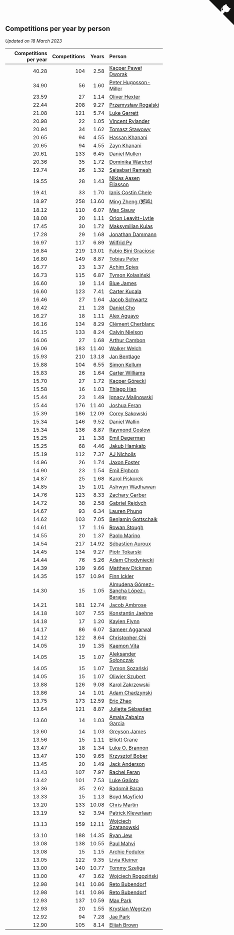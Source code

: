 ## Competitions per year by person

*Updated on 18 March 2023*

| Competitions per year | Competitions | Years | Person |
| ---: | ---: | ---: | :--- |
| 40.28 | 104 | 2.58 | [Kacper Paweł Dworak](https://www.worldcubeassociation.org/persons/2020DWOR01) |
| 34.90 | 56 | 1.60 | [Peter Hugosson-Miller](https://www.worldcubeassociation.org/persons/2021HUGO01) |
| 23.59 | 27 | 1.14 | [Oliver Hexter](https://www.worldcubeassociation.org/persons/2022HEXT01) |
| 22.44 | 208 | 9.27 | [Przemysław Rogalski](https://www.worldcubeassociation.org/persons/2013ROGA02) |
| 21.08 | 121 | 5.74 | [Luke Garrett](https://www.worldcubeassociation.org/persons/2017GARR05) |
| 20.98 | 22 | 1.05 | [Vincent Rylander](https://www.worldcubeassociation.org/persons/2022RYLA01) |
| 20.94 | 34 | 1.62 | [Tomasz Stawowy](https://www.worldcubeassociation.org/persons/2021STAW01) |
| 20.65 | 94 | 4.55 | [Hassan Khanani](https://www.worldcubeassociation.org/persons/2018KHAN26) |
| 20.65 | 94 | 4.55 | [Zayn Khanani](https://www.worldcubeassociation.org/persons/2018KHAN28) |
| 20.61 | 133 | 6.45 | [Daniel Mullen](https://www.worldcubeassociation.org/persons/2016MULL04) |
| 20.36 | 35 | 1.72 | [Dominika Warchoł](https://www.worldcubeassociation.org/persons/2021WARC01) |
| 19.74 | 26 | 1.32 | [Saisabari Ramesh](https://www.worldcubeassociation.org/persons/2021RAME01) |
| 19.55 | 28 | 1.43 | [Niklas Aasen Eliasson](https://www.worldcubeassociation.org/persons/2021ELIA01) |
| 19.41 | 33 | 1.70 | [Ianis Costin Chele](https://www.worldcubeassociation.org/persons/2021CHEL01) |
| 18.97 | 258 | 13.60 | [Ming Zheng (郑鸣)](https://www.worldcubeassociation.org/persons/2009ZHEN11) |
| 18.12 | 110 | 6.07 | [Max Siauw](https://www.worldcubeassociation.org/persons/2017SIAU02) |
| 18.08 | 20 | 1.11 | [Orion Leavitt-Lytle](https://www.worldcubeassociation.org/persons/2022LEAV01) |
| 17.45 | 30 | 1.72 | [Maksymilian Kulas](https://www.worldcubeassociation.org/persons/2021KULA02) |
| 17.28 | 29 | 1.68 | [Jonathan Dammann](https://www.worldcubeassociation.org/persons/2021DAMM01) |
| 16.97 | 117 | 6.89 | [Wilfrid Py](https://www.worldcubeassociation.org/persons/2016PYWI01) |
| 16.84 | 219 | 13.01 | [Fabio Bini Graciose](https://www.worldcubeassociation.org/persons/2010GRAC02) |
| 16.80 | 149 | 8.87 | [Tobias Peter](https://www.worldcubeassociation.org/persons/2014PETE03) |
| 16.77 | 23 | 1.37 | [Achim Spies](https://www.worldcubeassociation.org/persons/2021SPIE01) |
| 16.73 | 115 | 6.87 | [Tymon Kolasiński](https://www.worldcubeassociation.org/persons/2016KOLA02) |
| 16.60 | 19 | 1.14 | [Blue James](https://www.worldcubeassociation.org/persons/2022JAME01) |
| 16.60 | 123 | 7.41 | [Carter Kucala](https://www.worldcubeassociation.org/persons/2015KUCA01) |
| 16.46 | 27 | 1.64 | [Jacob Schwartz](https://www.worldcubeassociation.org/persons/2021SCHW01) |
| 16.42 | 21 | 1.28 | [Daniel Cho](https://www.worldcubeassociation.org/persons/2021CHOD01) |
| 16.27 | 18 | 1.11 | [Alex Aguayo](https://www.worldcubeassociation.org/persons/2022AGUA01) |
| 16.16 | 134 | 8.29 | [Clément Cherblanc](https://www.worldcubeassociation.org/persons/2014CHER05) |
| 16.15 | 133 | 8.24 | [Calvin Nielson](https://www.worldcubeassociation.org/persons/2014NIEL03) |
| 16.06 | 27 | 1.68 | [Arthur Cambon](https://www.worldcubeassociation.org/persons/2021CAMB01) |
| 16.06 | 183 | 11.40 | [Walker Welch](https://www.worldcubeassociation.org/persons/2011WELC01) |
| 15.93 | 210 | 13.18 | [Jan Bentlage](https://www.worldcubeassociation.org/persons/2010BENT01) |
| 15.88 | 104 | 6.55 | [Simon Kellum](https://www.worldcubeassociation.org/persons/2016KELL12) |
| 15.83 | 26 | 1.64 | [Carter Williams](https://www.worldcubeassociation.org/persons/2021WILL06) |
| 15.70 | 27 | 1.72 | [Kacper Górecki](https://www.worldcubeassociation.org/persons/2021GORE01) |
| 15.58 | 16 | 1.03 | [Thiago Han](https://www.worldcubeassociation.org/persons/2022HANT01) |
| 15.44 | 23 | 1.49 | [Ignacy Malinowski](https://www.worldcubeassociation.org/persons/2021MALI02) |
| 15.44 | 176 | 11.40 | [Joshua Feran](https://www.worldcubeassociation.org/persons/2011FERA01) |
| 15.39 | 186 | 12.09 | [Corey Sakowski](https://www.worldcubeassociation.org/persons/2011SAKO01) |
| 15.34 | 146 | 9.52 | [Daniel Wallin](https://www.worldcubeassociation.org/persons/2013WALL03) |
| 15.34 | 136 | 8.87 | [Raymond Goslow](https://www.worldcubeassociation.org/persons/2014GOSL01) |
| 15.25 | 21 | 1.38 | [Emil Degerman](https://www.worldcubeassociation.org/persons/2021DEGE01) |
| 15.25 | 68 | 4.46 | [Jakub Hamkało](https://www.worldcubeassociation.org/persons/2018HAMK01) |
| 15.19 | 112 | 7.37 | [AJ Nicholls](https://www.worldcubeassociation.org/persons/2015NICH04) |
| 14.96 | 26 | 1.74 | [Jaxon Foster](https://www.worldcubeassociation.org/persons/2021FOST01) |
| 14.90 | 23 | 1.54 | [Emil Elghorn](https://www.worldcubeassociation.org/persons/2021ELGH01) |
| 14.87 | 25 | 1.68 | [Karol Piskorek](https://www.worldcubeassociation.org/persons/2021PISK01) |
| 14.85 | 15 | 1.01 | [Ashwyn Wadhawan](https://www.worldcubeassociation.org/persons/2022WADH02) |
| 14.76 | 123 | 8.33 | [Zachary Garber](https://www.worldcubeassociation.org/persons/2014GARB01) |
| 14.72 | 38 | 2.58 | [Gabriel Rejdych](https://www.worldcubeassociation.org/persons/2020REJD01) |
| 14.67 | 93 | 6.34 | [Lauren Phung](https://www.worldcubeassociation.org/persons/2016PHUN02) |
| 14.62 | 103 | 7.05 | [Benjamin Gottschalk](https://www.worldcubeassociation.org/persons/2016GOTT01) |
| 14.61 | 17 | 1.16 | [Rowan Stough](https://www.worldcubeassociation.org/persons/2022STOU01) |
| 14.55 | 20 | 1.37 | [Paolo Marino](https://www.worldcubeassociation.org/persons/2021MARI04) |
| 14.54 | 217 | 14.92 | [Sébastien Auroux](https://www.worldcubeassociation.org/persons/2008AURO01) |
| 14.45 | 134 | 9.27 | [Piotr Tokarski](https://www.worldcubeassociation.org/persons/2013TOKA01) |
| 14.44 | 76 | 5.26 | [Adam Chodyniecki](https://www.worldcubeassociation.org/persons/2017CHOD02) |
| 14.39 | 139 | 9.66 | [Matthew Dickman](https://www.worldcubeassociation.org/persons/2013DICK01) |
| 14.35 | 157 | 10.94 | [Finn Ickler](https://www.worldcubeassociation.org/persons/2012ICKL01) |
| 14.30 | 15 | 1.05 | [Almudena Gómez-Sancha López-Barajas](https://www.worldcubeassociation.org/persons/2022GOME03) |
| 14.21 | 181 | 12.74 | [Jacob Ambrose](https://www.worldcubeassociation.org/persons/2010AMBR01) |
| 14.18 | 107 | 7.55 | [Konstantin Jaehne](https://www.worldcubeassociation.org/persons/2015JAEH01) |
| 14.18 | 17 | 1.20 | [Kaylen Flynn](https://www.worldcubeassociation.org/persons/2022FLYN01) |
| 14.17 | 86 | 6.07 | [Sameer Aggarwal](https://www.worldcubeassociation.org/persons/2017AGGA01) |
| 14.12 | 122 | 8.64 | [Christopher Chi](https://www.worldcubeassociation.org/persons/2014CHIC01) |
| 14.05 | 19 | 1.35 | [Kaemon Vita](https://www.worldcubeassociation.org/persons/2021VITA01) |
| 14.05 | 15 | 1.07 | [Aleksander Sołonczak](https://www.worldcubeassociation.org/persons/2022SOLO01) |
| 14.05 | 15 | 1.07 | [Tymon Sozański](https://www.worldcubeassociation.org/persons/2022SOZA01) |
| 14.05 | 15 | 1.07 | [Oliwier Szubert](https://www.worldcubeassociation.org/persons/2022SZUB01) |
| 13.88 | 126 | 9.08 | [Karol Zakrzewski](https://www.worldcubeassociation.org/persons/2014ZAKR01) |
| 13.86 | 14 | 1.01 | [Adam Chadzynski](https://www.worldcubeassociation.org/persons/2022CHAD02) |
| 13.75 | 173 | 12.59 | [Eric Zhao](https://www.worldcubeassociation.org/persons/2010ZHAO19) |
| 13.64 | 121 | 8.87 | [Juliette Sébastien](https://www.worldcubeassociation.org/persons/2014SEBA01) |
| 13.60 | 14 | 1.03 | [Amaia Zabalza Garcia](https://www.worldcubeassociation.org/persons/2022GARC03) |
| 13.60 | 14 | 1.03 | [Greyson James](https://www.worldcubeassociation.org/persons/2022JAME02) |
| 13.56 | 15 | 1.11 | [Elliott Crane](https://www.worldcubeassociation.org/persons/2022CRAN01) |
| 13.47 | 18 | 1.34 | [Luke O. Brannon](https://www.worldcubeassociation.org/persons/2021BRAN02) |
| 13.47 | 130 | 9.65 | [Krzysztof Bober](https://www.worldcubeassociation.org/persons/2013BOBE01) |
| 13.45 | 20 | 1.49 | [Jack Anderson](https://www.worldcubeassociation.org/persons/2021ANDE05) |
| 13.43 | 107 | 7.97 | [Rachel Feran](https://www.worldcubeassociation.org/persons/2015FERA01) |
| 13.42 | 101 | 7.53 | [Luke Galioto](https://www.worldcubeassociation.org/persons/2015GALI02) |
| 13.36 | 35 | 2.62 | [Radomił Baran](https://www.worldcubeassociation.org/persons/2020BARA02) |
| 13.33 | 15 | 1.13 | [Boyd Mayfield](https://www.worldcubeassociation.org/persons/2022MAYF01) |
| 13.20 | 133 | 10.08 | [Chris Martin](https://www.worldcubeassociation.org/persons/2013MART03) |
| 13.19 | 52 | 3.94 | [Patrick Kleverlaan](https://www.worldcubeassociation.org/persons/2019KLEV01) |
| 13.13 | 159 | 12.11 | [Wojciech Szatanowski](https://www.worldcubeassociation.org/persons/2011SZAT01) |
| 13.10 | 188 | 14.35 | [Ryan Jew](https://www.worldcubeassociation.org/persons/2008JEWR01) |
| 13.08 | 138 | 10.55 | [Paul Mahvi](https://www.worldcubeassociation.org/persons/2012MAHV01) |
| 13.08 | 15 | 1.15 | [Archie Fedulov](https://www.worldcubeassociation.org/persons/2022FEDU01) |
| 13.05 | 122 | 9.35 | [Livia Kleiner](https://www.worldcubeassociation.org/persons/2013KLEI03) |
| 13.00 | 140 | 10.77 | [Tommy Szeliga](https://www.worldcubeassociation.org/persons/2012SZEL01) |
| 13.00 | 47 | 3.62 | [Wojciech Rogoziński](https://www.worldcubeassociation.org/persons/2019ROGO04) |
| 12.98 | 141 | 10.86 | [Reto Bubendorf](https://www.worldcubeassociation.org/persons/2012BUBE01) |
| 12.98 | 141 | 10.86 | [Reto Bubendorf](https://www.worldcubeassociation.org/persons/2012BUBE01) |
| 12.93 | 137 | 10.59 | [Max Park](https://www.worldcubeassociation.org/persons/2012PARK03) |
| 12.93 | 20 | 1.55 | [Krystian Węgrzyn](https://www.worldcubeassociation.org/persons/2021WEGR01) |
| 12.92 | 94 | 7.28 | [Jae Park](https://www.worldcubeassociation.org/persons/2015PARK24) |
| 12.90 | 105 | 8.14 | [Elijah Brown](https://www.worldcubeassociation.org/persons/2015BROW03) |


<a href="https://github.com/JustinTimeCuber/wca_statistics" class="github-corner" aria-label="View source on Github"><svg width="80" height="80" viewBox="0 0 250 250" style="fill:#151513; color:#fff; position: absolute; top: 0; border: 0; right: 0;" aria-hidden="true"><path d="M0,0 L115,115 L130,115 L142,142 L250,250 L250,0 Z"></path><path d="M128.3,109.0 C113.8,99.7 119.0,89.6 119.0,89.6 C122.0,82.7 120.5,78.6 120.5,78.6 C119.2,72.0 123.4,76.3 123.4,76.3 C127.3,80.9 125.5,87.3 125.5,87.3 C122.9,97.6 130.6,101.9 134.4,103.2" fill="currentColor" style="transform-origin: 130px 106px;" class="octo-arm"></path><path d="M115.0,115.0 C114.9,115.1 118.7,116.5 119.8,115.4 L133.7,101.6 C136.9,99.2 139.9,98.4 142.2,98.6 C133.8,88.0 127.5,74.4 143.8,58.0 C148.5,53.4 154.0,51.2 159.7,51.0 C160.3,49.4 163.2,43.6 171.4,40.1 C171.4,40.1 176.1,42.5 178.8,56.2 C183.1,58.6 187.2,61.8 190.9,65.4 C194.5,69.0 197.7,73.2 200.1,77.6 C213.8,80.2 216.3,84.9 216.3,84.9 C212.7,93.1 206.9,96.0 205.4,96.6 C205.1,102.4 203.0,107.8 198.3,112.5 C181.9,128.9 168.3,122.5 157.7,114.1 C157.9,116.9 156.7,120.9 152.7,124.9 L141.0,136.5 C139.8,137.7 141.6,141.9 141.8,141.8 Z" fill="currentColor" class="octo-body"></path></svg></a><style>.github-corner:hover .octo-arm{animation:octocat-wave 560ms ease-in-out}@keyframes octocat-wave{0%,100%{transform:rotate(0)}20%,60%{transform:rotate(-25deg)}40%,80%{transform:rotate(10deg)}}@media (max-width:500px){.github-corner:hover .octo-arm{animation:none}.github-corner .octo-arm{animation:octocat-wave 560ms ease-in-out}}</style>
